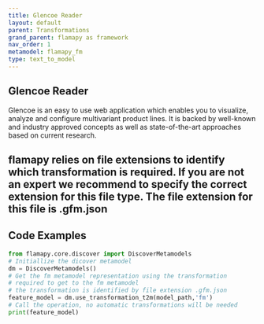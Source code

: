 ```yaml
---
title: Glencoe Reader
layout: default
parent: Transformations
grand_parent: flamapy as framework
nav_order: 1
metamodel: flamapy_fm
type: text_to_model
---
```


## Glencoe Reader

Glencoe is an easy to use web application which enables you to visualize, analyze and configure multivariant product lines. It is backed by well-known and industry approved concepts as well as state-of-the-art approaches based on current research.

flamapy relies on file extensions to identify which transformation is required. If you are not an expert we recommend to specify the correct extension for this file type. **The file extension for this file is .gfm.json**
---
## Code Examples
```python
from flamapy.core.discover import DiscoverMetamodels
# Initiallize the dicover metamodel
dm = DiscoverMetamodels()
# Get the fm metamodel representation using the transformation 
# required to get to the fm metamodel
# the transformation is identified by file extension .gfm.json
feature_model = dm.use_transformation_t2m(model_path,'fm') 
# Call the operation, no automatic transformations will be needed
print(feature_model)
```